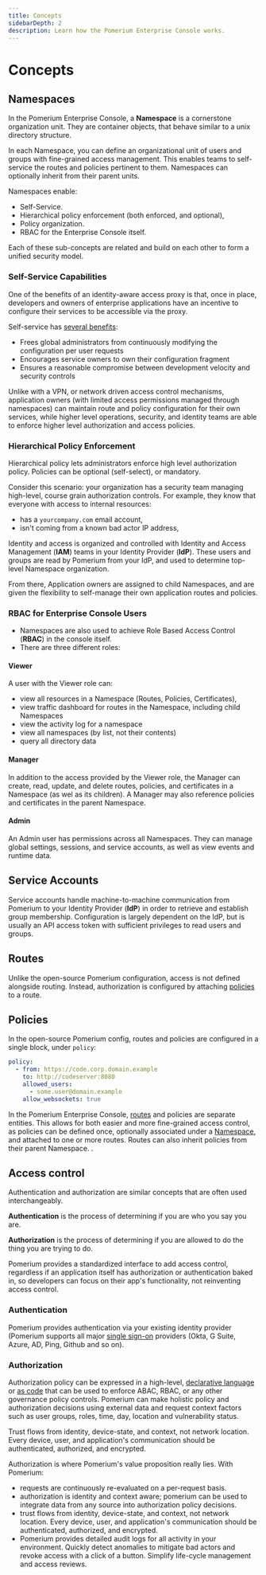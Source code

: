 ```yaml
---
title: Concepts
sidebarDepth: 2
description: Learn how the Pomerium Enterprise Console works.
---
```


# Concepts

## Namespaces

In the Pomerium Enterprise Console, a **Namespace** is a cornerstone organization unit. They are container objects, that behave similar to a unix directory structure.

In each Namespace, you can define an organizational unit of users and groups with fine-grained access management. This enables teams to self-service the routes and policies pertinent to them. Namespaces can optionally inherit from their parent units.

Namespaces enable:

- Self-Service.
- Hierarchical policy enforcement (both enforced, and optional),
- Policy organization.
- RBAC for the Enterprise Console itself.

Each of these sub-concepts are related and build on each other to form a unified security model.

### Self-Service Capabilities

One of the benefits of an identity-aware access proxy is that, once in place, developers and owners of enterprise applications have an incentive to configure their services to be accessible via the proxy.

Self-service has [several benefits](https://www.usenix.org/system/files/login/articles/login_winter16_05_cittadini.pdf):

- Frees global administrators from continuously modifying the configuration per user requests
- Encourages service owners to own their configuration fragment
- Ensures a reasonable compromise between development velocity and security controls

Unlike with a VPN, or network driven access control mechanisms, application owners (with limited access permissions managed through namespaces) can maintain route and policy configuration for their own services, while  higher level operations, security, and identity teams are able to enforce higher level authorization and access policies.

### Hierarchical Policy Enforcement

Hierarchical policy lets administrators enforce high level authorization policy. Policies can be optional (self-select), or mandatory.

Consider this scenario: your organization has a security team managing high-level, course grain authorization controls. For example, they know that everyone with access to internal resources:

   - has a `yourcompany.com` email account,
   - isn't coming from a known bad actor IP address,

Identity and access is organized and controlled with Identity and Access Management (**IAM**) teams in your Identity Provider (**IdP**). These users and groups are read by Pomerium from your IdP, and used to determine top-level Namespace organization.

From there, Application owners are assigned to child Namespaces, and are given the flexibility to self-manage their own application routes and policies.

<!-- @Bobby This is my attempt to  prose-ify your block.-->

### RBAC for Enterprise Console Users

- Namespaces are also used to achieve Role Based Access Control (**RBAC**) in the console itself.
- There are three different roles:

#### Viewer

A user with the Viewer role can:

- view all resources in a Namespace (Routes, Policies, Certificates),
- view traffic dashboard for routes in the Namespace, including child Namespaces
- view the activity log for a namespace
- view all namespaces (by list, not their contents) <!-- @bobby please double-check me here -->
- query all directory data <!-- Copied from PRD, but unsure if implemented or what it does -->

#### Manager

In addition to the access provided by the Viewer role, the Manager can create, read, update, and delete routes, policies, and certificates in a Namespace (as wel as its children). A Manager may also reference policies and certificates in the parent Namespace.

#### Admin

An Admin user has permissions across all Namespaces. They can manage global settings, sessions, and service accounts, as well as view events and runtime data.

## Service Accounts

Service accounts handle machine-to-machine communication from Pomerium to your Identity Provider (**IdP**) in order to retrieve and establish group membership. Configuration is largely dependent on the IdP, but is usually an API access token with sufficient privileges to read users and groups.

<!-- @travisgroth -- could you add some context in here? I think your PRD on service accounts would be super helpful and you know this concept best-->

## Routes

Unlike the open-source Pomerium configuration, access is not defined alongside routing. Instead, authorization is configured by attaching [policies](#policies) to a route.

## Policies

In the open-source Pomerium config, routes and policies are configured in a single block, under `policy`:

```yaml
policy:
  - from: https://code.corp.domain.example
    to: http://codeserver:8080
    allowed_users:
      - some.user@domain.example
    allow_websockets: true
```

In the Pomerium Enterprise Console, [routes](#routes) and policies are separate entities. This allows for both easier and more fine-grained access control, as policies can be defined once, optionally associated under a [Namespace](#namespaces), and attached to one or more routes. Routes can also inherit policies from their parent Namespace. <!-- @Travis please confirm --> .

## Access control


Authentication and authorization are similar concepts that are often used interchangeably.

**Authentication** is the process of determining if you are who you say you are.

**Authorization** is the process of determining if you are allowed to do the thing you are trying to do.

Pomerium provides a standardized interface to add access control, regardless if an application itself has authorization or authentication baked in, so developers can focus on their app's functionality, not reinventing access control.

### Authentication

Pomerium provides authentication via your existing identity provider (Pomerium supports all major [single sign-on](/docs/identity-providers/) providers (Okta, G Suite, Azure, AD, Ping, Github and so on).

### Authorization

Authorization policy can be expressed in a high-level, [declarative language](/enterprise/reference/manage.html#pomerium-policy-language) or [as code](/enterprise/reference/manage.html#rego) that can be used to enforce ABAC, RBAC, or any other governance policy controls. Pomerium can make holistic policy and authorization decisions using external data and request context factors such as user groups, roles, time, day, location and vulnerability status.

Trust flows from identity, device-state, and context, not network location. Every device, user, and application's communication should be authenticated, authorized, and encrypted.

Authorization is where Pomerium's value proposition really lies. With Pomerium:

- requests are continuously re-evaluated on a per-request basis.
- authorization is identity and context aware; pomerium can be used to integrate data from any source into authorization policy decisions.
- trust flows from identity, device-state, and context, not network location. Every device, user, and application's communication should be authenticated, authorized, and encrypted.
- Pomerium provides detailed audit logs for all activity in your environment. Quickly detect anomalies to mitigate bad actors and revoke access with a click of a button. Simplify life-cycle management and access reviews.
